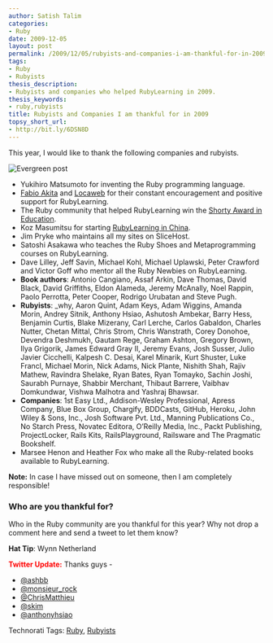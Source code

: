 ```yaml
---
author: Satish Talim
categories:
- Ruby
date: 2009-12-05
layout: post
permalink: /2009/12/05/rubyists-and-companies-i-am-thankful-for-in-2009/
tags:
- Ruby
- Rubyists
thesis_description:
- Rubyists and companies who helped RubyLearning in 2009.
thesis_keywords:
- ruby,rubyists
title: Rubyists and Companies I am thankful for in 2009
topsy_short_url:
- http://bit.ly/6DSN8D
---
```


<div>
  <p>
    This year, I would like to thank the following companies and rubyists.
  </p>
  
  <p>
    <img class="alignright" src='http://rubylearning.com/images/evergreen2.jpg' style="border: 0px none ;" alt="Evergreen post" title="Evergreen post" />
  </p>
  
  <ul>
    <li>
      Yukihiro Matsumoto for inventing the Ruby programming language.
    </li>
    <li>
      <a href="http://www.akitaonrails.com/">Fabio Akita</a> and <a href="http://www.locaweb.com/default.html?utm_campaign=Rails&utm_source=rubylearning&utm_medium=quadrado">Locaweb</a> for their constant encouragement and positive support for RubyLearning.
    </li>
    <li>
      The Ruby community that helped RubyLearning win the <a href="http://shortyawards.com/category/education">Shorty Award in Education</a>.
    </li>
    <li>
      Koz Masumitsu for starting <a href="http://cn.rubylearning.com/home/">RubyLearning in China</a>.
    </li>
    <li>
      Jim Pryke who maintains all my sites on SliceHost.
    </li>
    <li>
      Satoshi Asakawa who teaches the Ruby Shoes and Metaprogramming courses on RubyLearning.
    </li>
    <li>
      Dave Lilley, Jeff Savin, Michael Kohl, Michael Uplawski, Peter Crawford and Victor Goff who mentor all the Ruby Newbies on RubyLearning.
    </li>
    <li>
      <b>Book authors</b>: Antonio Cangiano, Assaf Arkin, Dave Thomas, David Black, David Griffiths, Eldon Alameda, Jeremy McAnally, Noel Rappin, Paolo Perrotta, Peter Cooper, Rodrigo Urubatan and Steve Pugh.
    </li>
    <li>
      <b>Rubyists</b>: _why, Aaron Quint, Adam Keys, Adam Wiggins, Amanda Morin, Andrey Sitnik, Anthony Hsiao, Ashutosh Ambekar, Barry Hess, Benjamin Curtis, Blake Mizerany, Carl Lerche, Carlos Gabaldon, Charles Nutter, Chetan Mittal, Chris Strom, Chris Wanstrath, Corey Donohoe, Devendra Deshmukh, Gautam Rege, Graham Ashton, Gregory Brown, Ilya Grigorik, James Edward Gray II, Jeremy Evans, Josh Susser, Julio Javier Cicchelli, Kalpesh C. Desai, Karel Minarik, Kurt Shuster, Luke Francl, Michael Morin, Nick Adams, Nick Plante, Nishith Shah, Rajiv Mathew, Ravindra Shelake, Ryan Bates, Ryan Tomayko, Sachin Joshi, Saurabh Purnaye, Shabbir Merchant, Thibaut Barrere, Vaibhav Domkundwar, Vishwa Malhotra and Yashraj Bhawsar.
    </li>
    <li>
      <b>Companies</b>: 1st Easy Ltd., Addison-Wesley Professional, Apress Company, Blue Box Group, Chargify, BDDCasts, GitHub, Heroku, John Wiley & Sons, Inc., Josh Software Pvt. Ltd., Manning Publications Co., No Starch Press, Novatec Editora, O&#8217;Reilly Media, Inc., Packt Publishing, ProjectLocker, Rails Kits, RailsPlayground, Railsware and The Pragmatic Bookshelf.
    </li>
    <li>
      Marsee Henon and Heather Fox who make all the Ruby-related books available to RubyLearning.
    </li>
  </ul>
  
  <p>
    <b>Note:</b> In case I have missed out on someone, then I am completely responsible!
  </p>
  
  <h3>
    Who are you thankful for?
  </h3>
  
  <p class="note">
    Who in the Ruby community are you thankful for this year? Why not drop a comment here and send a tweet to let them know?
  </p>
  
  <p>
    <b>Hat Tip</b>: Wynn Netherland
  </p>
  
  <p>
    <b><span style="color:red;">Twitter Update:</span></b> Thanks guys -
  </p>
  
  <ul>
    <li>
      <a href="http://twitter.com/ashbb/statuses/6364649807">@ashbb</a>
    </li>
    <li>
      <a href="http://twitter.com/monsieur_rock/statuses/6368659874">@monsieur_rock</a>
    </li>
    <li>
      <a href="http://twitter.com/chrismatthieu/statuses/6369146229">@ChrisMatthieu</a>
    </li>
    <li>
      <a href="http://twitter.com/skim/statuses/6381377524">@skim</a>
    </li>
    <li>
      <a href="http://twitter.com/anthonyhsiao/statuses/6369385255">@anthonyhsiao</a>
    </li>
  </ul>
</div>

Technorati Tags: <a href="http://technorati.com/tag/Ruby" rel="tag">Ruby</a>, <a href="http://technorati.com/tag/Rubyists" rel="tag">Rubyists</a>
